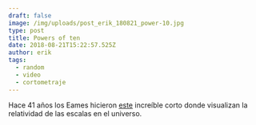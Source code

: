 ```yaml
---
draft: false
image: /img/uploads/post_erik_180821_power-10.jpg
type: post
title: Powers of ten
date: 2018-08-21T15:22:57.525Z
author: erik
tags:
  - random
  - video
  - cortometraje
---
```

Hace 41 años los Eames hicieron [este](http://www.eamesoffice.com/the-work/powers-of-ten/) increíble corto donde visualizan la relatividad de las escalas en el universo.
